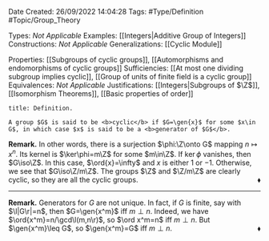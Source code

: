 <div class="topSpace"></div>

Date Created: 26/09/2022 14:04:28
Tags: #Type/Definition #Topic/Group_Theory

Types: <i>Not Applicable</i>
Examples: [[Integers|Additive Group of Integers]]
Constructions: <i>Not Applicable</i>
Generalizations: [[Cyclic Module]]

Properties: [[Subgroups of cyclic groups]], [[Automorphisms and endomorphisms of cyclic groups]]
Sufficiencies: [[At most one dividing subgroup implies cyclic]], [[Group of units of finite field is a cyclic group]]
Equivalences: <i>Not Applicable</i>
Justifications: [[Integers|Subgroups of $\Z$]], [[Isomorphism Theorems]], [[Basic properties of order]]

``` ad-Definition
title: Definition.

A group $G$ is said to be <b>cyclic</b> if $G=\gen{x}$ for some $x\in G$, in which case $x$ is said to be a <b>generator of $G$</b>.

```

<b>Remark.</b> In other words, there is a surjection $\phi:\Z\onto G$ mapping $n\mapsto x^n$. Its kernel is $\ker\phi=m\Z$ for some $m\in\Z$. If $\ker\phi$ vanishes, then $G\iso\Z$. In this case, $\ord{x}=\infty$ and $x$ is either $1$ or $-1$. Otherwise, we see that $G\iso\Z/m\Z$. The groups $\Z$ and $\Z/m\Z$ are clearly cyclic, so they are all the cyclic groups.<span style="float:right;">$\blacklozenge$</span>

---

<b>Remark.</b> Generators for $G$ are not unique. In fact, if $G$ is finite, say with $\l|G\r|=n$, then $G=\gen{x^m}$ iff $m\perp n$. Indeed, we have $\ord{x^m}=n/\gcd\l(m,n\r)$, so $\ord x^m=n$ iff $m\perp n$. But $\gen{x^m}\leq G$, so $\gen{x^m}=G$ iff $m\perp n$.<span style="float:right;">$\blacklozenge$</span>
